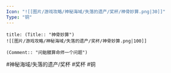 ```yaml
---
Icon: "![[图片/游戏攻略/神秘海域/失落的遗产/奖杯/神骨妙算.png|30]]"
Type: "铜"
---
```

```ad-common-bronze-trophy
title: (Title:: "神骨妙算")
![[图片/游戏攻略/神秘海域/失落的遗产/奖杯/神骨妙算.png|100]]

(Comment:: "问骷髅算命师一个问题")
```

#神秘海域/失落的遗产/奖杯 #奖杯 #铜
